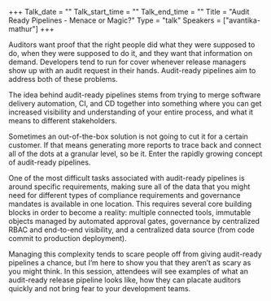 +++
Talk_date = ""
Talk_start_time = ""
Talk_end_time = ""
Title = "Audit Ready Pipelines - Menace or Magic?"
Type = "talk"
Speakers = ["avantika-mathur"]
+++

Auditors want proof that the right people did what they were supposed to do, when they were supposed to do it, and they want that information on demand. Developers tend to run for cover whenever release managers show up with an audit request in their hands. Audit-ready pipelines aim to address both of these problems.

The idea behind audit-ready pipelines stems from trying to merge software delivery automation, CI, and CD together into something where you can get increased visibility and understanding of your entire process, and what it means to different stakeholders.

Sometimes an out-of-the-box solution is not going to cut it for a certain customer. If that means generating more reports to trace back and connect all of the dots at a granular level, so be it. Enter the rapidly growing concept of audit-ready pipelines.

One of the most difficult tasks associated with audit-ready pipelines is around specific requirements, making sure all of the data that you might need for different types of compliance requirements and governance mandates is available in one location. This requires several core building blocks in order to become a reality: multiple connected tools, immutable objects managed by automated approval gates, governance by centralized RBAC and end-to-end visibility, and a centralized data source (from code commit to production deployment).

Managing this complexity tends to scare people off from giving audit-ready pipelines a chance, but I’m here to show you that they aren’t as scary as you might think. In this session, attendees will see examples of what an audit-ready release pipeline looks like, how they can placate auditors quickly and not bring fear to your development teams.

